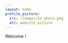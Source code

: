 ```yaml
---
layout: home
profile_picture:
  src: /images/Id_photo.png
  alt: website picture
---
```


<p>
  Welcome !
</p>

